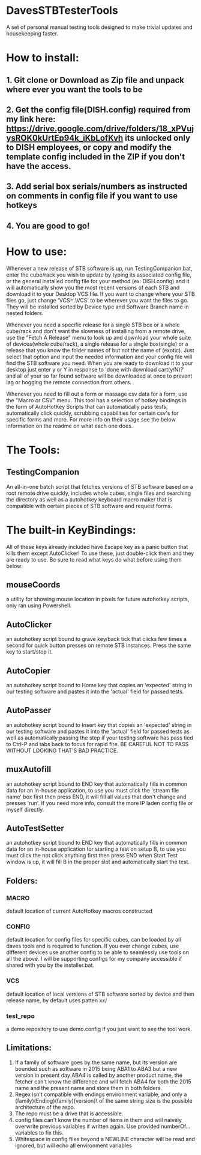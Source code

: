 # DavesSTBTesterTools
A set of personal manual testing tools designed to make trivial updates and housekeeping faster.

# How to install:
## 1. Git clone or Download as Zip file and unpack where ever you want the tools to be
## 2. Get the config file(DISH.config) required from my link here: https://drive.google.com/drive/folders/18_xPVujysROK0kUrtEp94k_iKbLofKvh its unlocked only to DISH employees, or copy and modify the template config included in the ZIP if you don't have the access.
## 3. Add serial box serials/numbers as instructed on comments in config file if you want to use hotkeys
## 4. You are good to go!

# How to use:
Whenever a new release of STB software is up, run TestingCompanion.bat, enter the cube/rack you wish to update by typing its associated config file, or the general installed config file for your method (ex: DISH.config) and it will automatically show you the most recent versions of each STB and download it to your Desktop VCS file. If you want to change where your STB files go, just change 'VCS=.\VCS' to be wherever you want the files to go. They will be installed sorted by Device type and Software Branch name in nested folders.

Whenever you need a specific release for a single STB box or a whole cube/rack and don't want the slowness of installing from a remote drive, use the "Fetch A Release" menu to look up and download your whole suite of devices(whole cube/rack), a single release for a single box(single) or a release that you know the folder names of but not the name of (exotic). Just select that option and input the needed information and your config file will find the STB software you need. When you are ready to download it to your desktop just enter y or Y in response to 'done with download cart(y/N)?' and all of your so far found software will be downloaded at once to prevent lag or hogging the remote connection from others.

Whenever you need to fill out a form or massage csv data for a form, use the "Macro or CSV" menu. This tool has a selection of hotkey bindings in the form of AutoHotKey Scripts that can automatically pass tests, automatically click quickly, scrubbing capabilities for certain csv's for specific forms and more. For more info on their usage see the below information on the readme on what each one does.

# The Tools:
## TestingCompanion
An all-in-one batch script that fetches versions of STB software based on a root remote drive quickly, includes whole cubes, single files and searching the directory as well as a autohotkey keyboard macro maker that is compatible with certain pieces of STB software and request forms.

# The built-in KeyBindings:
All of these keys already included have Escape key as a panic button that kills them except AutoClicker!
To use these, just double-click them and they are ready to use. Be sure to read what keys do what before using them below:

## mouseCoords
a utility for showing mouse location in pixels for future autohotkey scripts, only ran using Powershell.

## AutoClicker
an autohotkey script bound to grave key/back tick that clicks few times a second for quick button presses on remote STB instances. Press the same key to start/stop it.

## AutoCopier
an autohotkey script bound to Home key that copies an 'expected' string in our testing software and pastes it into the 'actual' field for passed tests.

## AutoPasser
an autohotkey script bound to Insert key that copies an 'expected' string in our testing software and pastes it into the 'actual' field for passed tests as well as automatically passing the step if your testing software has pass tied to Ctrl-P and tabs back to focus for rapid fire. BE CAREFUL NOT TO PASS WITHOUT LOOKING THAT'S BAD PRACTICE.

## muxAutofill
an autohotkey script bound to END key that automatically fills in common data for an in-house application, to use you must click the 'stream file name' box first then press END, it will fill all values that don't change and presses 'run'. If you need more info, consult the more IP laden config file or myself directly.

## AutoTestSetter
an autohotkey script bound to END key that automatically fills in common data for an in-house application for starting a test on setup B, to use you must click the not click anything first then press END when Start Test window is up, it will fill B in the proper slot and automatically start the test.


## Folders:
### MACRO
default location of current AutoHotkey macros constructed
### CONFIG
default location for config files for specific cubes, can be loaded by all daves tools and is required to function.
If you ever change cubes, use different devices use another config to be able to seamlessly use tools on all the above.
I will be supporting configs for my company accessible if shared with you by the installer.bat.
### VCS
default location of local versions of STB software sorted by device and then release name, by default uses patten <version char><version char>xx/<version char><version char><release char><number>
### test_repo
a demo repository to use demo.config if you just want to see the tool work.

## Limitations:
1. If a family of software goes by the same name, but its version are bounded such as software in 2015 being ABA1 to ABA3 but a new version in present day ABA4 is called by another product name, the fetcher can't know the difference and will fetch ABA4 for both the 2015 name and the present name and store them in both folders.
2. Regex isn't compatible with endings environment variable, and only a (family)(Ending)\(family)(version)\ of the same string size is the possible architecture of the repo.
3. The repo must be a drive that is accessible.
4. config files can't know the number of items in them and will naively overwrite previous variables if written again. Use provided numberOf... variables to fix this.
5. Whitespace in config files beyond a NEWLINE character will be read and ignored, but will echo all environment variables
